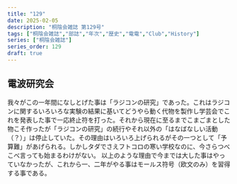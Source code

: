 ```yaml
---
title: "129"
date: 2025-02-05
description: "桐陰会雑誌 第129号"
tags: ["桐陰会雑誌","部誌","年次","歴史","電電","Club","History"]
series: ["桐陰会雑誌"]
series_order: 129
draft: true
---
```


## 電波研究会

我々がこの一年間になしとげた事は「ラジコンの研究」であった。これはラジコンに関するいろいろな実験の結果に基いてどうやら動く代物を製作し学芸会でこれを発表した事で一応終止符を打った。それから現在に至るまでこまごまとした物こそ作ったが「ラジコンの研究」の続行やそれ以外の「はなばなしい活動（？）」は停止していた。その理由はいろいろ上げられるがその一つとして「予算難」があげられる。しかしタダでさえフトコロの寒い学校なのに、今さらつべこべ言っても始まるわけがない。
以上のような理由で今までは大した事はやっていなかったが、これから一、二年がやる事はモールス符号（欧文のみ）を習得する事である。